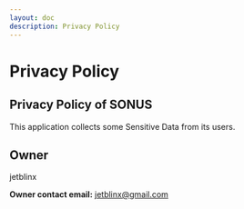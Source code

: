 ```yaml
---
layout: doc
description: Privacy Policy
---
```


# Privacy Policy
## Privacy Policy of SONUS
This application collects some Sensitive Data from its users.

## Owner
jetblinx

**Owner contact email:** jetblinx@gmail.com